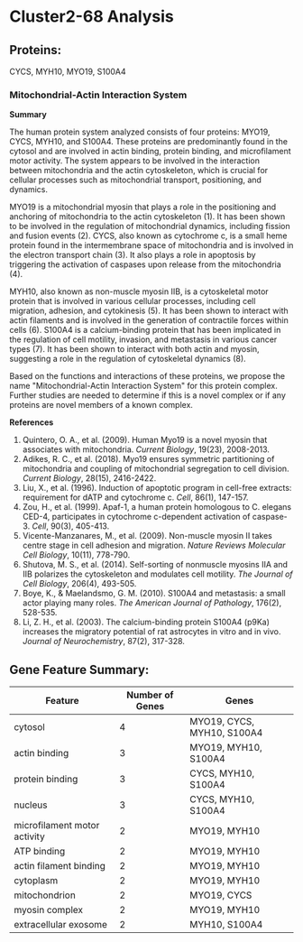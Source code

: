 # Cluster2-68 Analysis

## Proteins: 

CYCS, MYH10, MYO19, S100A4

### Mitochondrial-Actin Interaction System

**Summary**

The human protein system analyzed consists of four proteins: MYO19, CYCS, MYH10, and S100A4. These proteins are predominantly found in the cytosol and are involved in actin binding, protein binding, and microfilament motor activity. The system appears to be involved in the interaction between mitochondria and the actin cytoskeleton, which is crucial for cellular processes such as mitochondrial transport, positioning, and dynamics.

MYO19 is a mitochondrial myosin that plays a role in the positioning and anchoring of mitochondria to the actin cytoskeleton (1). It has been shown to be involved in the regulation of mitochondrial dynamics, including fission and fusion events (2). CYCS, also known as cytochrome c, is a small heme protein found in the intermembrane space of mitochondria and is involved in the electron transport chain (3). It also plays a role in apoptosis by triggering the activation of caspases upon release from the mitochondria (4).

MYH10, also known as non-muscle myosin IIB, is a cytoskeletal motor protein that is involved in various cellular processes, including cell migration, adhesion, and cytokinesis (5). It has been shown to interact with actin filaments and is involved in the generation of contractile forces within cells (6). S100A4 is a calcium-binding protein that has been implicated in the regulation of cell motility, invasion, and metastasis in various cancer types (7). It has been shown to interact with both actin and myosin, suggesting a role in the regulation of cytoskeletal dynamics (8).

Based on the functions and interactions of these proteins, we propose the name "Mitochondrial-Actin Interaction System" for this protein complex. Further studies are needed to determine if this is a novel complex or if any proteins are novel members of a known complex.

**References**

1. Quintero, O. A., et al. (2009). Human Myo19 is a novel myosin that associates with mitochondria. *Current Biology*, 19(23), 2008-2013.
2. Adikes, R. C., et al. (2018). Myo19 ensures symmetric partitioning of mitochondria and coupling of mitochondrial segregation to cell division. *Current Biology*, 28(15), 2416-2422.
3. Liu, X., et al. (1996). Induction of apoptotic program in cell-free extracts: requirement for dATP and cytochrome c. *Cell*, 86(1), 147-157.
4. Zou, H., et al. (1999). Apaf-1, a human protein homologous to C. elegans CED-4, participates in cytochrome c-dependent activation of caspase-3. *Cell*, 90(3), 405-413.
5. Vicente-Manzanares, M., et al. (2009). Non-muscle myosin II takes centre stage in cell adhesion and migration. *Nature Reviews Molecular Cell Biology*, 10(11), 778-790.
6. Shutova, M. S., et al. (2014). Self-sorting of nonmuscle myosins IIA and IIB polarizes the cytoskeleton and modulates cell motility. *The Journal of Cell Biology*, 206(4), 493-505.
7. Boye, K., & Maelandsmo, G. M. (2010). S100A4 and metastasis: a small actor playing many roles. *The American Journal of Pathology*, 176(2), 528-535.
8. Li, Z. H., et al. (2003). The calcium-binding protein S100A4 (p9Ka) increases the migratory potential of rat astrocytes in vitro and in vivo. *Journal of Neurochemistry*, 87(2), 317-328.

## Gene Feature Summary: 

| Feature | Number of Genes | Genes |
| --- | --- | --- |
| cytosol | 4 | MYO19, CYCS, MYH10, S100A4 |
| actin binding | 3 | MYO19, MYH10, S100A4 |
| protein binding | 3 | CYCS, MYH10, S100A4 |
| nucleus | 3 | CYCS, MYH10, S100A4 |
| microfilament motor activity | 2 | MYO19, MYH10 |
| ATP binding | 2 | MYO19, MYH10 |
| actin filament binding | 2 | MYO19, MYH10 |
| cytoplasm | 2 | MYO19, MYH10 |
| mitochondrion | 2 | MYO19, CYCS |
| myosin complex | 2 | MYO19, MYH10 |
| extracellular exosome | 2 | MYH10, S100A4 |

